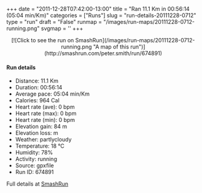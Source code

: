 +++
date = "2011-12-28T07:42:00-13:00"
title = "Ran 11.1 Km in 00:56:14 (05:04 min/Km)"
categories = ["Runs"]
slug = "run-details-20111228-0712"
type = "run"
draft = "False"
runmap = "/images/run-maps/20111228-0712-running.png"
svgmap = '<polyline points="94 14, 91 17, 92 18, 96 19, 97 23, 99 28, 96 32, 94 34, 95 37, 99 41, 100 48, 98 51, 97 62, 99 65, 99 70, 98 73, 97 74, 97 75, 97 79, 93 90, 85 88, 65 84, 21 74, 17 71, 7 58, 3 56, 1 51, 0 44, 1 35, 20 32, 48 34, 56 33, 63 29, 79 16, 83 16, 84 14, 86 12, 92 11">'
+++



<!--more-->

<center>
[![Click to see the run on SmashRun](/images/run-maps/20111228-0712-running.png "A map of this run")](http://smashrun.com/peter.smith/run/674891)
</center>

#### Run details

* Distance: 11.1 Km
* Duration: 00:56:14
* Average pace: 05:04 min/Km
* Calories: 964 Cal
* Heart rate (ave): 0 bpm
* Heart rate (max): 0 bpm
* Heart rate (min): 0 bpm
* Elevation gain: 84 m
* Elevation loss:  m
* Weather: partlycloudy
* Temperature: 18 &deg;C
* Humidity: 78%
* Activity: running
* Source: gpxfile
* Run ID: 674891

Full details at [SmashRun](http://smashrun.com/peter.smith/run/674891)